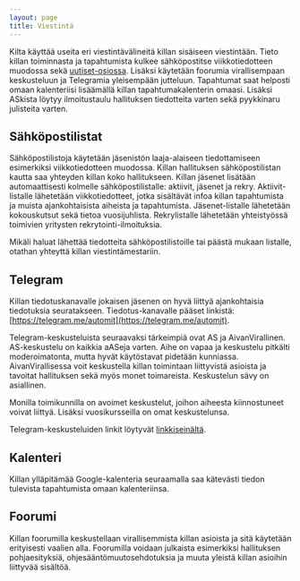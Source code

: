 ```yaml
---
layout: page
title: Viestintä
---
```

Kilta käyttää useita eri viestintävälineitä killan sisäiseen viestintään. Tieto killan toiminnasta ja tapahtumista kulkee sähköpostitse viikkotiedotteen muodossa sekä [uutiset-osiossa](https://as.fi/uutiset). Lisäksi käytetään foorumia virallisempaan keskusteluun ja Telegramia yleisempään jutteluun. Tapahtumat saat helposti omaan kalenteriisi lisäämällä killan tapahtumakalenterin omaasi. Lisäksi ASkista löytyy ilmoitustaulu hallituksen tiedotteita varten sekä pyykkinaru julisteita varten.

## Sähköpostilistat

Sähköpostilistoja käytetään jäsenistön laaja-alaiseen tiedottamiseen esimerkiksi viikkotiedotteen muodossa. Killan hallituksen sähköpostilistan kautta saa yhteyden killan koko hallitukseen.
Killan jäsenet lisätään automaattisesti kolmelle sähköpostilistalle: aktiivit, jäsenet ja rekry. Aktiivit-listalle lähetetään viikkotiedotteet, jotka sisältävät infoa killan tapahtumista ja muista ajankohtaisista aiheista ja tapahtumista. Jäsenet-listalle lähetetään kokouskutsut sekä tietoa vuosijuhlista. Rekrylistalle lähetetään yhteistyössä toimivien yritysten rekrytointi-ilmoituksia.

Mikäli haluat lähettää tiedotteita sähköpostilistoille tai päästä mukaan listalle, otathan yhteyttä killan viestintämestariin.

## Telegram

Killan tiedotuskanavalle jokaisen jäsenen on hyvä liittyä ajankohtaisia tiedotuksia seuratakseen. Tiedotus-kanavalle pääset linkistä: [https://telegram.me/automit](https://telegram.me/automit).

Telegram-keskusteluista seuraavaksi tärkeimpiä ovat AS ja AivanVirallinen. AS-keskustelu on kaikkia aASeja varten. Aihe on vapaa ja keskustelu pitkälti moderoimatonta, mutta hyvät käytöstavat pidetään kunniassa. AivanVirallisessa voit keskustella killan toimintaan liittyvistä asioista ja tavoitat hallituksen sekä myös monet toimareista. Keskustelun sävy on asiallinen.

Monilla toimikunnilla on avoimet keskustelut, joihon aiheesta kiinnostuneet voivat liittyä. Lisäksi vuosikursseilla on omat keskustelunsa.

Telegram-keskusteluiden linkit löytyvät [linkkiseinältä](https://as.fi/kilta/linkkiseina.html).

## Kalenteri

Killan ylläpitämää Google-kalenteria seuraamalla saa kätevästi tiedon tulevista tapahtumista omaan kalenteriinsa.

## Foorumi

Killan foorumilla keskustellaan virallisemmista killan asioista ja sitä käytetään erityisesti vaalien alla. Foorumilla voidaan julkaista esimerkiksi hallituksen pohjaesityksiä, ohjesääntömuutosehdotuksia ja muuta yleistä killan asioihin liittyvää sisältöä.